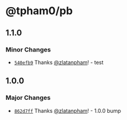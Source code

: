 # @tpham0/pb

## 1.1.0

### Minor Changes

- [`540efb9`](https://github.com/zlatanpham/changesets-monorepo-testing/commit/540efb9e4332ee7e64e2363f36f35c3182b84dec) Thanks [@zlatanpham](https://github.com/zlatanpham)! - test

## 1.0.0

### Major Changes

- [`862d7ff`](https://github.com/zlatanpham/changesets-monorepo-testing/commit/862d7ff82521883abb5912b2aa94137eb151266b) Thanks [@zlatanpham](https://github.com/zlatanpham)! - 1.0.0 bump
